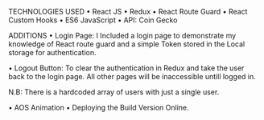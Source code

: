 
TECHNOLOGIES USED
•	React JS 
•	Redux
•	React Route Guard 
•	React Custom Hooks
•	ES6 JavaScript
•	API: Coin Gecko

ADDITIONS
•	Login Page: I Included a login page to demonstrate my knowledge of React route guard and a simple Token stored in the Local storage for authentication.

•	Logout Button: To clear the authentication in Redux and take the user back to the login page. All other pages will be inaccessible untill logged in.

N.B: There is a hardcoded array of users with just a single user.

•	AOS Animation
•	Deploying the Build Version Online.
